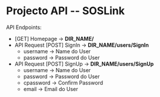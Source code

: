 # Projecto API -- SOSLink

API Endpoints:
- [GET] Homepage -> <b>DIR_NAME/</b> 
- API Request [POST] SignIn -> <b> DIR_NAME/users/SignIn </b>
    - username -> Name do User
    - password -> Password do User 
- API Request [POST] SignUp -> <b> DIR_NAME/users/SignUp </b>
    - username -> Name do User
    - password -> Password do User
    - cpassword -> Confirm Password
    - email -> Email do User 
